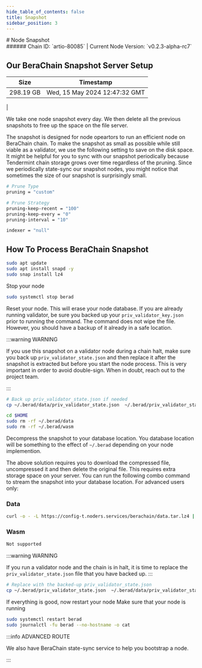 ```yaml
---
hide_table_of_contents: false
title: Snapshot
sidebar_position: 3
---
```


<div class="h1-with-icon icon-berachain">
# Node Snapshot
</div>
###### Chain ID: `artio-80085` | Current Node Version: `v0.2.3-alpha-rc7`

## Our BeraChain Snapshot Server Setup

| Size   | Timestamp    |
|--------|--------------|
| 298.19 GB | Wed, 15 May 2024 12:47:32 GMT  |


We take one node snapshot every day. We then delete all the previous snapshots to free up the space on the file server.

The snapshot is designed for node opeartors to run an efficient node on BeraChain chain. To make the snapshot as small as possible while still viable as a validator, we use the following setting to save on the disk space. It might be helpful for you to sync with our snapshot periodically because Tendermint chain storage grows over time regardless of the pruning. Since we periodically state-sync our snapshot nodes, you might notice that sometimes the size of our snapshot is surprisingly small.

```bash title="app.toml"
# Prune Type
pruning = "custom"

# Prune Strategy
pruning-keep-recent = "100"
pruning-keep-every = "0"
pruning-interval = "10"
```

```bash title="config.toml"
indexer = "null"
```

## How To Process BeraChain Snapshot
```bash
sudo apt update
sudo apt install snapd -y
sudo snap install lz4
```

Stop your node
```bash
sudo systemctl stop berad
```
Reset your node. This will erase your node database. If you are already running validator, be sure you backed up your `priv_validator_key.json` prior to running the command. The command does not wipe the file. However, you should have a backup of it already in a safe location.

:::warning WARNING

If you use this snapshot on a validator node during a chain halt, make sure you back up `priv_validator_state.json` and then replace it after the snapshot is extracted but before you start the node process. This is very important in order to avoid double-sign. When in doubt, reach out to the project team.

:::

```bash
# Back up priv_validator_state.json if needed
cp ~/.berad/data/priv_validator_state.json  ~/.berad/priv_validator_state.json

cd $HOME
sudo rm -rf ~/.berad/data
sudo rm -rf ~/.berad/wasm
```

Decompress the snapshot to your database location. You database location will be something to the effect of `~/.berad` depending on your node implemention.

The above solution requires you to download the compressed file, uncompressed it and then delete the original file. This requires extra storage space on your server. You can run the following combo command to stream the snapshot into your database location. For advanced users only:
### Data
```bash
curl -o - -L https://config-t.noders.services/berachain/data.tar.lz4 | lz4 -d | tar -x -C ~/.berad
```
### Wasm
```bash
Not supported
```

:::warning WARNING

If you run a validator node and the chain is in halt, it is time to replace the `priv_validator_state.json` file that you have backed up.
:::

```bash
# Replace with the backed-up priv_validator_state.json
cp ~/.berad/priv_validator_state.json  ~/.berad/data/priv_validator_state.json
```

If everything is good, now restart your node
Make sure that your node is running

```bash
sudo systemctl restart berad
sudo journalctl -fu berad --no-hostname -o cat
```

:::info ADVANCED ROUTE

We also have BeraChain state-sync service to help you bootstrap a node.

:::
